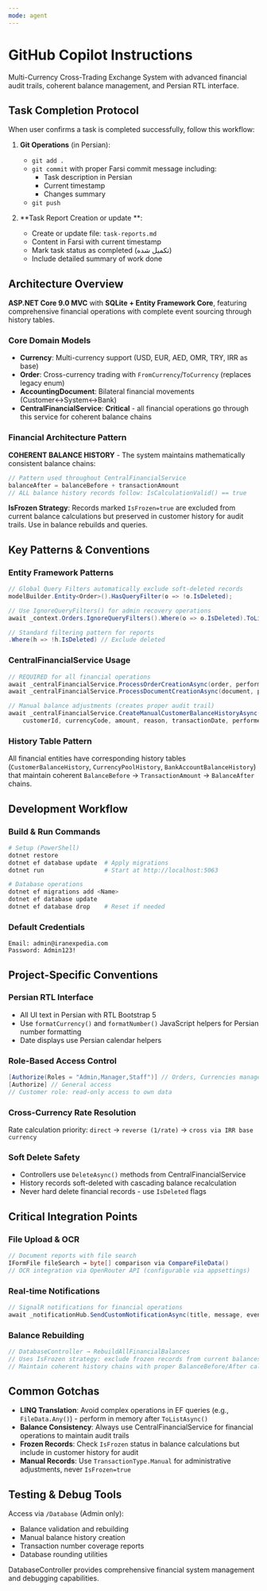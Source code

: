 ```yaml
---
mode: agent
---
```


# GitHub Copilot Instructions

Multi-Currency Cross-Trading Exchange System with advanced financial audit trails, coherent balance management, and Persian RTL interface.

## Task Completion Protocol

When user confirms a task is completed successfully, follow this workflow:

1. **Git Operations** (in Persian):
   - `git add .`
   - `git commit` with proper Farsi commit message including:
     - Task description in Persian
     - Current timestamp
     - Changes summary
   - `git push`

2. **Task Report Creation or update **:
   - Create or update  file: `task-reports.md`
   - Content in Farsi with current timestamp
   - Mark task status as completed (تکمیل شده)
   - Include detailed summary of work done

## Architecture Overview

**ASP.NET Core 9.0 MVC** with **SQLite + Entity Framework Core**, featuring comprehensive financial operations with complete event sourcing through history tables.

### Core Domain Models
- **Currency**: Multi-currency support (USD, EUR, AED, OMR, TRY, IRR as base)
- **Order**: Cross-currency trading with `FromCurrency`/`ToCurrency` (replaces legacy enum)  
- **AccountingDocument**: Bilateral financial movements (Customer↔System↔Bank)
- **CentralFinancialService**: **Critical** - all financial operations go through this service for coherent balance chains

### Financial Architecture Pattern

**COHERENT BALANCE HISTORY** - The system maintains mathematically consistent balance chains:
```cs
// Pattern used throughout CentralFinancialService
balanceAfter = balanceBefore + transactionAmount
// ALL balance history records follow: IsCalculationValid() == true
```

**IsFrozen Strategy**: Records marked `IsFrozen=true` are excluded from current balance calculations but preserved in customer history for audit trails. Use in balance rebuilds and queries.

## Key Patterns & Conventions

### Entity Framework Patterns
```cs
// Global Query Filters automatically exclude soft-deleted records
modelBuilder.Entity<Order>().HasQueryFilter(o => !o.IsDeleted);

// Use IgnoreQueryFilters() for admin recovery operations
await _context.Orders.IgnoreQueryFilters().Where(o => o.IsDeleted).ToListAsync();

// Standard filtering pattern for reports
.Where(h => !h.IsDeleted) // Exclude deleted
```

### CentralFinancialService Usage
```cs
// REQUIRED for all financial operations
await _centralFinancialService.ProcessOrderCreationAsync(order, performedBy);
await _centralFinancialService.ProcessDocumentCreationAsync(document, performedBy);

// Manual balance adjustments (creates proper audit trail)
await _centralFinancialService.CreateManualCustomerBalanceHistoryAsync(
    customerId, currencyCode, amount, reason, transactionDate, performedBy);
```

### History Table Pattern
All financial entities have corresponding history tables (`CustomerBalanceHistory`, `CurrencyPoolHistory`, `BankAccountBalanceHistory`) that maintain coherent `BalanceBefore` → `TransactionAmount` → `BalanceAfter` chains.

## Development Workflow

### Build & Run Commands
```powershell
# Setup (PowerShell)
dotnet restore
dotnet ef database update  # Apply migrations
dotnet run                 # Start at http://localhost:5063

# Database operations  
dotnet ef migrations add <Name>
dotnet ef database update
dotnet ef database drop    # Reset if needed
```

### Default Credentials
```
Email: admin@iranexpedia.com
Password: Admin123!
```

## Project-Specific Conventions

### Persian RTL Interface
- All UI text in Persian with RTL Bootstrap 5
- Use `formatCurrency()` and `formatNumber()` JavaScript helpers for Persian number formatting
- Date displays use Persian calendar helpers

### Role-Based Access Control
```cs
[Authorize(Roles = "Admin,Manager,Staff")] // Orders, Currencies management
[Authorize] // General access
// Customer role: read-only access to own data
```

### Cross-Currency Rate Resolution
Rate calculation priority: `direct` → `reverse (1/rate)` → `cross via IRR base currency`

### Soft Delete Safety
- Controllers use `DeleteAsync()` methods from CentralFinancialService
- History records soft-deleted with cascading balance recalculation
- Never hard delete financial records - use `IsDeleted` flags

## Critical Integration Points

### File Upload & OCR
```cs
// Document reports with file search
IFormFile fileSearch → byte[] comparison via CompareFileData()
// OCR integration via OpenRouter API (configurable via appsettings)
```

### Real-time Notifications
```cs
// SignalR notifications for financial operations
await _notificationHub.SendCustomNotificationAsync(title, message, eventType, userId);
```

### Balance Rebuilding
```cs
// DatabaseController → RebuildAllFinancialBalances
// Uses IsFrozen strategy: exclude frozen records from current balances
// Maintain coherent history chains with proper BalanceBefore/After calculations
```

## Common Gotchas

- **LINQ Translation**: Avoid complex operations in EF queries (e.g., `FileData.Any()`) - perform in memory after `ToListAsync()`
- **Balance Consistency**: Always use CentralFinancialService for financial operations to maintain audit trails
- **Frozen Records**: Check `IsFrozen` status in balance calculations but include in customer history for audit
- **Manual Records**: Use `TransactionType.Manual` for administrative adjustments, never `IsFrozen=true`

## Testing & Debug Tools

Access via `/Database` (Admin only):
- Balance validation and rebuilding
- Manual balance history creation
- Transaction number coverage reports
- Database rounding utilities

DatabaseController provides comprehensive financial system management and debugging capabilities.

